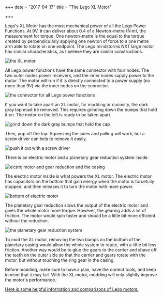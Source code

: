 +++
date = "2017-04-17"
title = "The Lego XL Motor"

+++

Lego's XL Motor has the most mechanical power of all the Lego Power Functions. At 9V, it can deliver about 0.4 of a Newton-metre (N·m), the measurement for torque. One newton-metre is the equal to the torque created by perpendicularly applying one newton of force to a one metre arm able to rotate on one endpoint. The  Lego mindstorms NXT large motor has similar characteristics, as I believe they are similar constructions.

![the XL motor](/blog_imgs/XLmotor.jpg)

All Lego power functions have the same connector with four nodes. The two outer nodes power receivers, and the inner nodes supply power to the motor. The motor will run if it is directly connected to a power supply (no more than 9V) via the inner nodes on the connector.

![the connector for all Lego power functions](/blog_imgs/pfconnector.jpg)

If you want to take apart an XL motor, for modding or curiosity, the dark gray top must be removed. This requires grinding down the bumps that hold it on. The motor on the left is ready to be taken apart.

![grind down the dark gray bumps that hold the cap](/blog_imgs/comparisondeconstruction.jpg)

Then, pop off the top. Squeezing the sides and pulling will work, but a screw driver can help to remove it easily.

![push it out with a screw driver](/blog_imgs/XLdeconstruct.jpg)

There is an electric motor and a planetary gear reduction system inside.

![elctric motor and gear reduction and the casing](/blog_imgs/XLinsides.jpg)

The electric motor inside is what powers the XL motor. The electric motor has capacitors on the bottom that gain energy when the motor is forcefully stopped, and then releases it to turn the motor with more power.

![bottom of electric motor](/blog_imgs/XLelectricmotor.jpg)

The planetary gear reduction slows the output of the electric motor and gives the whole motor more torque. However, the gearing adds a lot of friction. The motor would spin faster and should be a little bit more efficient without the reduction.

![the planetary gear reduction system](/blog_imgs/planetary.jpg)

To mod the XL motor, removing the two bumps on the bottom of the planetary casing would allow the whole system to rotate, with a little bit less friction. Another way would be to glue the gears to the carrier and shave off the teeth on the outer side so that the carrier and gears rotate with the motor, but without touching the ring gear in the casing.

Before modding, make sure to have a plan, have the correct tools, and keep in mind that it may fail. With the XL motor, modding will only slightly improve the motor's performance.

[Here is some helpful information and comparisons of Lego motors.](http://www.philohome.com/motors/motorcomp.htm)

